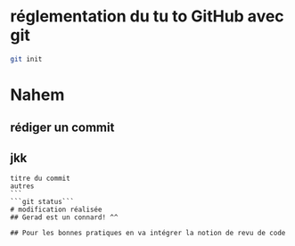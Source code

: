 # réglementation du tu to GitHub avec git

```bash
git init
```
# Nahem
## rédiger un commit
## jkk
````
titre du commit
autres
```
```git status```
# modification réalisée
## Gerad est un connard! ^^

## Pour les bonnes pratiques en va intégrer la notion de revu de code